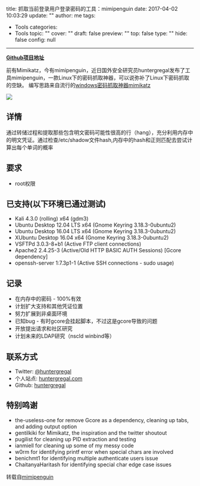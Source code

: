 title: 抓取当前登录用户登录密码的工具：mimipenguin
date: 2017-04-02 10:03:29
update: ""
author: me
tags:
- Tools
categories:
- Tools
topic: ""
cover: ""
draft: false
preview: ""
top: false
type: ""
hide: false
config: null


---


**[Github项目地址](https://github.com/huntergregal/mimipenguin)**

前有Mimikatz，今有mimipenguin，近日国外安全研究员huntergregal发布了工具mimipenguin，一款Linux下的密码抓取神器，可以说弥补了Linux下密码抓取的空缺。
编写思路来自流行的[windows密码抓取神器mimikatz](https://github.com/gentilkiwi/mimikatz)
<!--more-->
![](https://ooo.0o0.ooo/2017/04/06/58e5a6e8ac47f.png)

## 详情
通过转储过程和提取那些包含明文密码可能性很高的行（hang），充分利用内存中的明文凭证。通过检查/etc/shadow文件hash,内存中的hash和正则匹配去尝试计算出每个单词的概率

## 要求
- root权限

## 已支持(以下环境已通过测试)
- Kali 4.3.0 (rolling) x64 (gdm3)
- Ubuntu Desktop 12.04 LTS x64 (Gnome Keyring 3.18.3-0ubuntu2)
- Ubuntu Desktop 16.04 LTS x64 (Gnome Keyring 3.18.3-0ubuntu2)
- XUbuntu Desktop 16.04 x64 (Gnome Keyring 3.18.3-0ubuntu2)
- VSFTPd 3.0.3-8+b1 (Active FTP client connections)
- Apache2 2.4.25-3 (Active/Old HTTP BASIC AUTH Sessions) [Gcore dependency]
- openssh-server 1:7.3p1-1 (Active SSH connections - sudo usage)

## 记录
- 在内存中的密码 - 100%有效
- 计划扩大支持和其他凭证位置
- 努力扩展到非桌面环境
- 已知bug - 有时gcore会挂起脚本，不过这是gcore导致的问题
- 开放提出请求和社区研究
- 计划未来的LDAP研究（nscld winbind等）

## 联系方式
- Twitter: [@huntergregal](https://twitter.com/HunterGregal)
- 个人站点: [huntergregal.com](http://huntergregal.com/)
- Github: [huntergregal](https://github.com/huntergregal)

## 特别鸣谢
- the-useless-one for remove Gcore as a dependency, cleaning up tabs, and adding output option
- gentilkiki for Mimikatz, the inspiration and the twitter shoutout
- pugilist for cleaning up PID extraction and testing
- ianmiell for cleaning up some of my messy code
- w0rm for identifying printf error when special chars are involved
- benichmt1 for identifying multiple authenticate users issue
- ChaitanyaHaritash for identifying special char edge case issues

转载自[mimipenguin](https://github.com/huntergregal/mimipenguin/blob/master/README.md)
